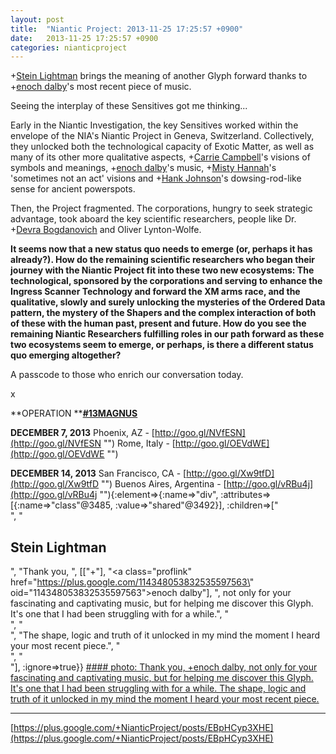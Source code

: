 ```yaml
---
layout: post
title:  "Niantic Project: 2013-11-25 17:25:57 +0900"
date:   2013-11-25 17:25:57 +0900
categories: nianticproject
---
```

+[Stein Lightman](https://plus.google.com/115238965157544465033 "") brings the meaning of another Glyph forward thanks to +[enoch dalby](https://plus.google.com/114348053832535597563 "")'s most recent piece of music.

Seeing the interplay of these Sensitives got me thinking...

Early in the Niantic Investigation, the key Sensitives worked within the envelope of the NIA's Niantic Project in Geneva, Switzerland. Collectively, they unlocked both the technological capacity of Exotic Matter, as well as many of its other more qualitative aspects, +[Carrie Campbell](https://plus.google.com/101180225942784917383 "")'s visions of symbols and meanings, +[enoch dalby](https://plus.google.com/114348053832535597563 "")'s music, +[Misty Hannah](https://plus.google.com/104253779462149704457 "")'s 'sometimes not an act' visions and +[Hank Johnson](https://plus.google.com/117792105926525258257 "")'s dowsing-rod-like sense for ancient powerspots.

Then, the Project fragmented. The corporations, hungry to seek strategic advantage, took aboard the key scientific researchers, people like Dr. +[Devra Bogdanovich](https://plus.google.com/102598577258553073047 "") and Oliver Lynton-Wolfe.

**It seems now that a new status quo needs to emerge (or, perhaps it has already?). How do the remaining scientific researchers who began their journey with the Niantic Project fit into these two new ecosystems: The technological, sponsored by the corporations and serving to enhance the Ingress Scanner Technology and forward the XM arms race, and the qualitative, slowly and surely unlocking the mysteries of the Ordered Data pattern, the mystery of the Shapers and the complex interaction of both of these with the human past, present and future. How do you see the remaining Niantic Researchers fulfilling roles in our path forward as these two ecosystems seem to emerge, or perhaps, is there a different status quo emerging altogether?** 

A passcode to those who enrich our conversation today.

x

**OPERATION ****[#13MAGNUS](https://plus.google.com/s/%2313MAGNUS "")**

**DECEMBER 7, 2013**
Phoenix, AZ - [http://goo.gl/NVfESN](http://goo.gl/NVfESN "")
Rome, Italy - [http://goo.gl/OEVdWE](http://goo.gl/OEVdWE "")

**DECEMBER 14, 2013**
San Francisco, CA - [http://goo.gl/Xw9tfD](http://goo.gl/Xw9tfD "")
Buenos Aires, Argentina - [http://goo.gl/vRBu4j](http://goo.gl/vRBu4j ""){:element=>{:name=>"div", :attributes=>[{:name=>"class"@3485, :value=>"shared"@3492}], :children=>["<br />", "<h2>Stein Lightman</h2>", "Thank you, ", [["+"], "<a class=\"proflink\" href=\"https://plus.google.com/114348053832535597563\" oid=\"114348053832535597563\">enoch dalby</a>"], ", not only for your fascinating and captivating music, but for helping me discover this Glyph. It's one that I had been struggling with for a while.", "<br />", "<br />", "The shape, logic and truth of it unlocked in my mind the moment I heard your most recent piece.", "<br />", "<br />"], :ignore=>true}}
[#### photo: Thank you, +enoch dalby, not only for your fascinating and captivating music, but for helping me discover this Glyph. It's one that I had been struggling with for a while.
The shape, logic and truth of it unlocked in my mind the moment I heard your most recent piece.](https://lh4.googleusercontent.com/-z-LwU7MxqqI/UpMIiwolKvI/AAAAAAAAAak/Gg7UHcyVrZI/w1000-h1047/Us.png "")
- - -
[https://plus.google.com/+NianticProject/posts/EBpHCyp3XHE](https://plus.google.com/+NianticProject/posts/EBpHCyp3XHE)
